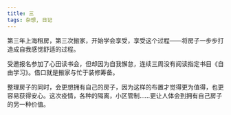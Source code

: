 ```yaml
---
title: 三
tags: 杂想, 日记
---
```


第三年上海租房，第三次搬家，开始学会享受，享受这个过程——将房子一步步打造成自我感觉舒适的过程。

受邀报名参加了心田读书会，但却因为自我懈怠，连续三周没有阅读指定书目《自由学习》。借口就是搬家与忙于装修筹备。

整理房子的同时，会更想拥有自己的房子，因为这样的布置才觉得更为值得，也更容易获得安心。这次疫情，各种的隔离，小区管制……更让人体会到拥有自己房子的另一种价值。



